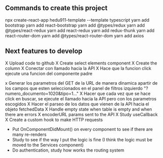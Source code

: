 ## Commands to create this project

npx create-react-app hedu911-template --template typescript
yarn add bootstrap
yarn add react-bootstrap
yarn add @types/redux
yarn add @types/react-redux
yarn add react-redux
yarn add redux-thunk
yarn add react-router-dom
yarn add @types/react-router-dom
yarn add axios

## Next features to develop

X Upload code to github
X Create select elements component
X Create the column
X Conectar con llamado hacia la API
X Hace que la funcion click ejecute una funcion del componente padre

x Generar los parametros del GET de la URL de manera dinamica apartir de
los campos que esten seleccionados en el panel de filtros izquierdo "?numero_documento=1020&tipo=1..."
X Hacer que cada vez que se hace click en buscar, se ejecute el llamado hacia la API pero con los parametros escogidos
X Hacer el parseo de los datos que vienen de la API hacia el objeto fetchedData
X Handle empty state when table is empty and when there are errors
X encoderURL params sent to the API
X Study useCallback
X Create a custom hook to make HTTP requests

- Put OnComponentDidMount() on every component to see if there are many re-renders
- Study to see if the way I put the logic is fine (I think the logic must be moved to the Services component)
- Do authentication, study how works the routing system
